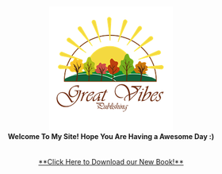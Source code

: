<div align="center"><img src="img/Great_vibes_publishing-transparent250.png" /><br /><b> Welcome To My Site! Hope You Are Having a Awesome Day :)</b><br /><br /><br /><a href="book">**Click Here to Download our New Book!**</a></div>
